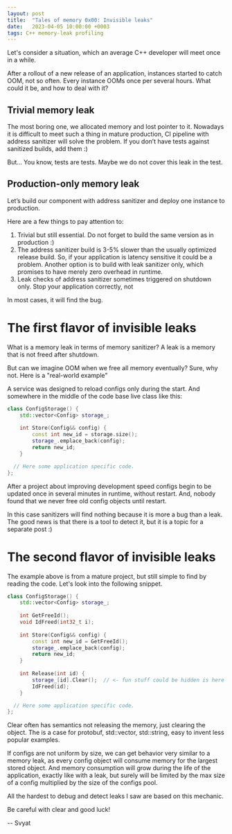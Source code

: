 ```yaml
---
layout: post
title:  "Tales of memory 0x00: Invisible leaks"
date:   2023-04-05 10:00:00 +0003
tags: C++ memory-leak profiling
---
```


Let's consider a situation, which an average C++ developer will meet once in a while.

After a rollout of a new release of an application, instances started to catch OOM, not so often. Every instance OOMs once per several hours. What could it be, and how to deal with it?

## Trivial memory leak

The most boring one, we allocated memory and lost pointer to it. Nowadays it is difficult to meet such a thing in mature production, CI pipeline with address sanitizer will solve the problem. If you don’t have tests against sanitized builds, add them :)

But... You know, tests are tests. Maybe we do not cover this leak in the test.

## Production-only memory leak

Let’s build our component with address sanitizer and deploy one instance to production.

Here are a few things to pay attention to:

1. Trivial but still essential. Do not forget to build the same version as in production :)
2. The address sanitizer build is 3-5% slower than the usually optimized release build. So, if your application is latency sensitive it could be a problem. Another option is to build with leak sanitizer only, which promises to have merely zero overhead in runtime. 
3. Leak checks of address sanitizer sometimes triggered on shutdown only. Stop your application correctly, not

In most cases, it will find the bug.

# The first flavor of invisible leaks

What is a memory leak in terms of memory sanitizer? A leak is a memory that is not freed after shutdown.

But can we imagine OOM when we free all memory eventually? Sure, why not. Here is a "real-world example"

A service was designed to reload configs only during the start. And somewhere in the middle of the code base live class like this:

```cpp
class ConfigStorage() {
	std::vector<Config> storage_;
	
	int Store(Config&& config) {
		const int new_id = storage.size(); 
		storage_.emplace_back(config);
		return new_id;
	}

  // Here some application specific code.
};
```

After a project about improving development speed configs begin to be updated once in several minutes in runtime, without restart. And, nobody found that we never free old config objects until restart.

In this case sanitizers will find nothing because it is more a bug than a leak. The good news is that there is a tool to detect it, but it is a topic for a separate post :)

# The second flavor of invisible leaks

The example above is from a mature project, but still simple to find by reading the code. Let's look into the following snippet.

```cpp
class ConfigStorage() {
	std::vector<Config> storage_;
	
	int GetFreeId();
	void IdFreed(int32_t i);
	
	int Store(Config&& config) {
		const int new_id = GetFreeId(); 
		storage_.emplace_back(config);
		return new_id;
	}
	
	int Release(int id) {
		storage_[id].Clear();  // <- fun stuff could be hidden is here
		IdFreed(id);
	}

  // Here some application specific code.
};
```

Clear often has semantics not releasing the memory, just clearing the object. The is a case for protobuf, std::vector, std::string, easy to invent less popular examples.

If configs are not uniform by size, we can get behavior very similar to a memory leak, as every config object will consume memory for the largest stored object. And memory consumption will grow during the life of the application, exactly like with a leak, but surely will be limited by the max size of a config multiplied by the size of the configs pool.

All the hardest to debug and detect leaks I saw are based on this mechanic. 

Be careful with clear and good luck!

--
Svyat